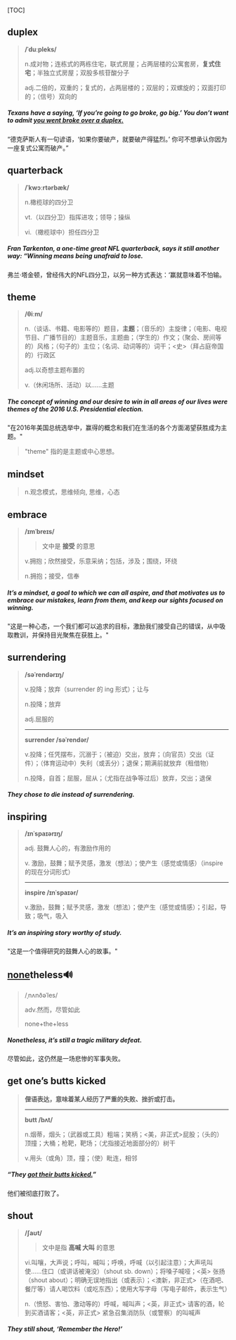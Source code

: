 [TOC]

## duplex

> **/ˈduːpleks/**
>
> n.成对物；连栋式的两栋住宅，联式房屋；占两层楼的公寓套房，**复式住宅**；半独立式房屋；双股多核苷酸分子
>
> adj.二倍的，双重的；复式的，占两层楼的；双层的；双螺旋的；双面打印的；（信号）双向的

##### Texans have a saying, ‘If you’re going to go broke, go big.’ You don’t want to admit <u>you went broke over a **duplex**.</u>

“德克萨斯人有一句谚语，‘如果你要破产，就要破产得猛烈。’ 你可不想承认你因为一座复式公寓而破产。”

## quarterback

> **/ˈkwɔːrtərbæk/**
>
> n.橄榄球的四分卫
>
> vt.（以四分卫）指挥进攻；领导；操纵
>
> vi.（橄榄球中）担任四分卫

##### Fran Tarkenton, a one-time great NFL **quarterback**, says it still another way: “Winning means being unafraid to lose.

弗兰·塔金顿，曾经伟大的NFL四分卫，以另一种方式表达：‘赢就意味着不怕输。

## theme

> **/θiːm/**
>
> n.（谈话、书籍、电影等的）题目，**主题**；（音乐的）主旋律；（电影、电视节目、广播节目的）主题音乐，主题曲；（学生的）作文；（聚会、房间等的）风格；（句子的）主位；（名词、动词等的）词干；<史>（拜占庭帝国的）行政区
>
> adj.以奇想主题布置的
>
> v.（休闲场所、活动）以……主题

##### The concept of winning and our desire to win in all areas of our lives were **themes** of the 2016 U.S. Presidential election.

"在2016年美国总统选举中，赢得的概念和我们在生活的各个方面渴望获胜成为主题。"

> "theme" 指的是主题或中心思想。

## mindset

> n.观念模式，思维倾向, 思维，心态

## embrace

> **/ɪmˈbreɪs/**
>
> > 文中是 **接受** 的意思
>
> v.拥抱；欣然接受，乐意采纳；包括，涉及；围绕，环绕
>
> n.拥抱；接受，信奉

##### It’s a **mindset**, a goal to which we can all aspire, and that motivates us to **embrace** our mistakes, learn from them, and keep our sights focused on winning.

"这是一种心态，一个我们都可以追求的目标，激励我们接受自己的错误，从中吸取教训，并保持目光聚焦在获胜上。"

## surrendering

> **/səˈrendərɪŋ/**
>
> v.投降；放弃（surrender 的 ing 形式）；让与
>
> n.投降；放弃
>
> adj.屈服的
>
> ---
>
> **surrender	/səˈrendər/**
>
> v.投降；任凭摆布，沉溺于；（被迫）交出，放弃；（向官员）交出（证件）；（体育运动中）失利（或丢分）；退保；期满前就放弃（租借物）
>
> n.投降，自首；屈服，屈从；（尤指在战争等过后）放弃，交出；退保

##### They chose to die instead of **surrendering**.

## inspiring

> **/ɪnˈspaɪərɪŋ/**
>
> adj.
> 鼓舞人心的，有激励作用的
>
> v.
> 激励，鼓舞；赋予灵感，激发（想法）；使产生（感觉或情感）（inspire 的现在分词形式）
>
> ---
>
> **inspire	/ɪnˈspaɪər/**
>
> v.激励，鼓舞；赋予灵感，激发（想法）；使产生（感觉或情感）；引起，导致；吸气，吸入

##### It’s an **inspiring** story worthy of study.

"这是一个值得研究的鼓舞人心的故事。"

## <u>none</u>theless🔊

> /ˌnʌnðəˈles/
>
> adv.然而，尽管如此
>
> none+the+less

##### **Nonetheless**, it’s still a tragic military defeat.

尽管如此，这仍然是一场悲惨的军事失败。

## get one’s butts kicked

> **俚语表达，意味着某人经历了严重的失败、挫折或打击。**
>
> ---
>
> **butt	/bʌt/**
>
> n.烟蒂，烟头；（武器或工具）粗端；笑柄；<美，非正式>屁股；（头的）顶撞；大桶；枪靶，靶场；（尤指接近地面部分的）树干
>
> v.用头（或角）顶，撞；（使）毗连，相邻

##### “They <u>got their butts kicked.</u>” 

他们被彻底打败了。

## shout

> **/ʃaʊt/**
>
> > 文中是指 **高喊 大叫** 的意思
>
> vi.叫嚷，大声说；呼叫，喊叫；呼唤，呼喊（以引起注意）；大声吼叫使……住口（或讲话被淹没）（shout sb. down）；将嗓子喊哑；<英> 张扬（shout about）；明确无误地指出（或表示）；<澳新，非正式>（在酒吧、餐厅等）请人喝饮料（或吃东西）；使用大写字母（写电子邮件，表示生气）
>
> n.（愤怒、害怕、激动等的）呼喊，喊叫声；<英，非正式> 请客的酒，轮到买酒请客；<英，非正式> 紧急召集消防队（或警察）的叫喊声

##### They still **shout**, ‘Remember the Hero!’

